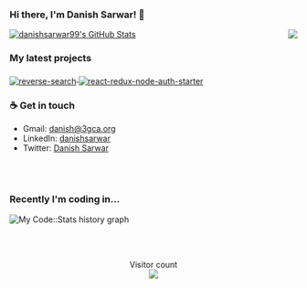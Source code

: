 ### Hi there, I'm Danish Sarwar! 👋

<img align="right" src="https://github.com/rajput2107/rajput2107/blob/master/Assets/Developer.gif"/>
<a href="https://github.com/danishsarwar99">
  <img src="https://github-readme-stats-sand-kappa.vercel.app/api?username=danishsarwar99&show_icons=true&count_private=true&include_all_commits=true" alt="danishsarwar99's GitHub Stats" />
</a>

### My latest projects

<a href="https://github.com/danishsarwar99/reverse-search">
  <img align="middle" src="https://github-readme-stats-sand-kappa.vercel.app/api/pin/?username=danishsarwar99&repo=reverse-search" alt="reverse-search" />
</a>

<a href="https://github.com/danishsarwar99//react-redux-node-auth-starter">
  <img align="middle" src="https://github-readme-stats-sand-kappa.vercel.app/api/pin/?username=danishsarwar99&repo=react-redux-node-auth-starter" alt="react-redux-node-auth-starter" />
</a>

### ☕ Get in touch
- Gmail: <a href = "#">danish@3gca.org</a>
- LinkedIn: <a href = "https://www.linkedin.com/in/danishsarwar/">danishsarwar</a>
- Twitter: <a href = "https://twitter.com/danysarwar">Danish Sarwar</a>

<br>
<br>

### Recently I'm coding in...

![My Code::Stats history graph](https://codestats-readme.wegfan.cn/history-graph/danishsarwar999?history_days=30)

<br>
<br>

<p align="center">
  Visitor count<br>
  <img src="https://profile-counter.glitch.me/danishsarwar99/count.svg" />
</p>
